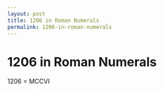 ```yaml
---
layout: post
title: 1206 in Roman Numerals
permalink: 1206-in-roman-numerals
---
```


# 1206 in Roman Numerals

1206 = MCCVI

